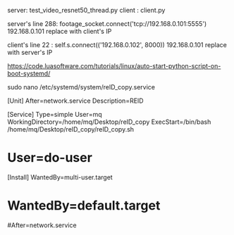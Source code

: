 server: test_video_resnet50_thread.py 
client : client.py 

server's line 288: footage_socket.connect('tcp://192.168.0.101:5555') 192.168.0.101 replace with client's IP

client's line 22  : self.s.connect(('192.168.0.102', 8000)) 192.168.0.101 replace with server's IP


https://code.luasoftware.com/tutorials/linux/auto-start-python-script-on-boot-systemd/ 

sudo nano /etc/systemd/system/reID_copy.service

[Unit]
After=network.service
Description=REID

[Service]
Type=simple
User=mq
WorkingDirectory=/home/mq/Desktop/reID_copy
ExecStart=/bin/bash /home/mq/Desktop/reID_copy/reID_copy.sh
# User=do-user

[Install]
WantedBy=multi-user.target
# WantedBy=default.target
#After=network.service


